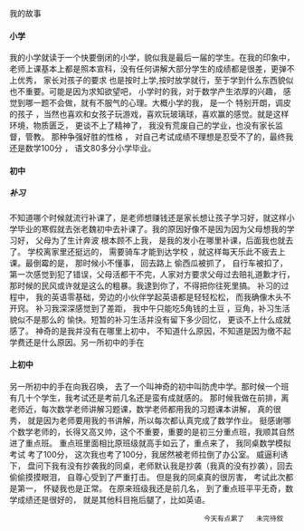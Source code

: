 我的故事

#### 小学
我的小学就读于一个快要倒闭的小学，貌似我是最后一届的学生。在我的印象中，老师上课基本上都是照本宣科，没有任何讲解大部分学生的成绩都是很差，更弹不上优秀， 家长对孩子的要求
也是按时上学,按时放学就行，至于学到什么东西貌似也不重要。可能是因为求知欲望吧， 小学时的我，对于数学产生浓厚的兴趣， 感觉到哪一题不会做，就有不服气的心理。大概小学的我， 是一个
特别开朗，调皮的孩子 ，当然也喜欢和女孩子玩游戏，喜欢玩玻璃球，喜欢赢的感觉。就是这样环境，物质匮乏， 更谈不上了精神了， 我没有荒废自己的学业，也没有家长监督，管教。
那种争强好胜的性格 ， 对自己考试成绩不理想是忍受不了的，最终我还是数学100分 ， 语文80多分小学毕业。

#### 初中
##### 补习
   不知道哪个时候就流行补课了，是老师想赚钱还是家长想让孩子学习好，就这样小学毕业的寒假就去张老魏初中去补课了。我的原因好像不是因为因为父母想我的学习好， 父母为了生计奔波
  根本顾不上我， 是我的发小在哪里补课，后面我也就去了。 学校离家里还挺远的， 需要骑车才能到达学校 ，就这样每天乐此不疲去上课。最倒霉的是， 那时候小不懂事， 回去路上
  偷西瓜被抓了， 自行车被扣了，第一次感觉到犯了错误，父母活都干不完，人家对方要求父母过去赔礼道歉才行， 那时候的民风或许就是这么的粗暴。我逮到你了，不得把你往死里搞。
  补习的过程中， 我的英语零基础，旁边的小伙伴学起英语都是轻轻松松， 而我确像木头不开窍。 补习我深深感觉到了差距， 我中午只能吃5角钱的土豆 ，豆角，补习生活貌似不是那么的
  愉快。短暂的补习生活并没有留下多少回忆， 更谈不上什么成就感了。 神奇的是我并没有在哪里上初中， 不知道什么原因，不知道是因为缴不起学费还是什么原因。另一所初中的手在

#### 上初中

   另一所初中的手在向我召唤， 去了一个叫神奇的初中叫防虎中学。那时候一个班有几十个学生，我考试还是考前几名还是蛮有成就感的。
    那时候我做在前排，离老师近，每次数学老师讲解习题课，数学老师都用我的习题课本讲解， 真的很秀， 就是因为老师要用我的书讲解，所以每次都认真完成了数学作业。
   挺感谢哪个数学老师的，长得又高又帅，这个不重要，重要的是初三分重点班，我顺其自然进了重点班。 重点班里面相比原班级就高手如云了，重点来了， 我同桌数学模拟考试
   考了100分， 这次我也考了100分，我居然被老师拉倒了办公室。 威逼利诱下， 盘问下我有没有抄袭我的同桌，老师默认我是抄袭（我真的没有抄袭），回去偷偷摸摸眼泪，
   自尊心受到了严重打击。  但是我的同桌真的很厉害， 考试此次都是第一， 怀疑我也是正常。 在原来班级我还是前几名， 到了重点班平平无奇，数学成绩还是很好的，
   就是其他科目拖后腿了，比如英语。

                                                    今天有点累了   未完待叙